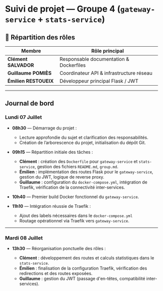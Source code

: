 # Suivi de projet — Groupe 4 (`gateway-service` + `stats-service`)

## 👥 Répartition des rôles

| Membre                | Rôle principal                           |
| --------------------- | ---------------------------------------- |
| **Clément SALVADOR**  | Responsable documentation & Dockerfiles  |
| **Guillaume POMIÈS**  | Coordinateur API & infrastructure réseau |
| **Émilien RESTOUEIX** | Développeur principal Flask / JWT        |

---

## Journal de bord

### Lundi 07 Juillet

* **08h30** — Démarrage du projet :

  * Lecture approfondie du sujet et clarification des responsabilités.
  * Création de l’arborescence du projet, initialisation du dépôt Git.

* **09h15** — Répartition initiale des tâches :

  * **Clément** : création des `Dockerfile` pour `gateway-service` et `stats-service`, gestion des fichiers `README.md`, `group.md`.
  * **Émilien** : implémentation des routes Flask pour le `gateway-service`, gestion du JWT, logique de reverse proxy.
  * **Guillaume** : configuration du `docker-compose.yml`, intégration de Traefik, vérification de la connectivité inter-services.

* **10h40** — Premier build Docker fonctionnel du `gateway-service`.

* **11h10** — Intégration réussie de Traefik :

  * Ajout des labels nécessaires dans le `docker-compose.yml`
  * Routage opérationnel via Traefik vers `gateway-service`.

---

### Mardi 08 Juillet

* **13h30** — Réorganisation ponctuelle des rôles :

  * **Clément** : développement des routes et calculs statistiques dans le `stats-service`.
  * **Émilien** : finalisation de la configuration Traefik, vérification des redirections et des routes exposées.
  * **Guillaume** : gestion du JWT (passage d'en-têtes, compatibilité inter-services).

  
